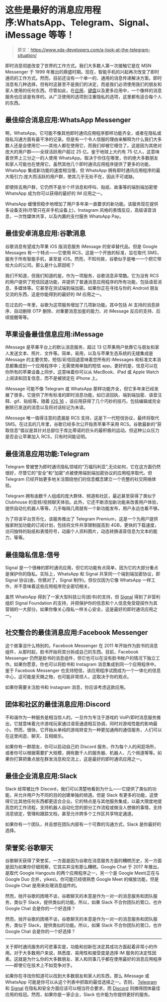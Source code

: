 # 这些是最好的消息应用程序:WhatsApp、Telegram、Signal、iMessage 等等！

> 原文：<https://www.xda-developers.com/a-look-at-the-telegram-situation/>

即时消息彻底改变了世界的工作方式。我们大多数人第一次接触它是在 MSN Messenger 于 1999 年推出的鼎盛时期。现在，智能手机的兴起再次改变了即时通讯的工作方式。然而，目前还没有一个单一的、通用的消息传递解决方案。即时消息有几种选择，但有时这甚至不是我们的决定，而是我们必须使用我们的朋友和家人使用的任何东西。尽管如此，在[应用](https://www.xda-developers.com/best-android-apps/)、[键盘](https://www.xda-developers.com/best-android-keyboard/)以及更多应用中，一个像样的消息服务也应该是有序的。从广泛使用的选项到注重隐私的选项，这里都有适合每个人的东西。

## 最佳综合消息应用:WhatsApp Messenger

啊，WhatsApp。它可能不像其他即时通讯应用程序那样功能齐全，或者在隐私或隐私沟通方面有最干净的记录。但是有一个令人信服的理由来解释为什么我们大多数人还是会使用它——其他人都在使用它，而我们却被它缠住了。这是因为其绝对庞大的用户群——全球活跃用户超过 25 亿。鉴于地球上大约有 75 亿人，这意味着世界上三分之一的人使用 WhatsApp。取决于你住在哪里，你的绝大多数朋友和家人可能也在使用它。虽然其他几个即时通讯应用程序提供了更多的功能，WhatsApp 集成新功能的速度相当慢，但 WhatsApp 拥有即时通讯应用程序的最大吸引力:庞大而活跃的用户群，使其几乎无处不在，因此不可或缺。

即使除去用户群，它仍然不是半个坏消息和呼叫、贴纸、故事等的端到端加密使 WhatsApp 成为你可以获得的最好的 IM 应用之一。

WhatsApp 缓慢但稳步地增加了用户多年来一直要求的新功能。该服务现在提供多设备支持(尽管只在非手机设备上)，Instagram 风格的表情反应，高级语音消息，一次性媒体共享，以及内置的支付服务 WhatsApp Pay。

## 最佳安卓消息应用:谷歌消息

谷歌消息有望成为苹果 iOS 版消息服务 iMessage 的安卓替代品。但是 Google Messages 有一个特点——它使用 RCS，这是一个开放的标准，旨在取代 SMS，服务于所有智能手机，甚至是 iOS。然而，不知何故，谷歌似乎是唯一一个把它带给大众的公司。那么是什么原因呢？

我们不知道，但我们知道的是，作为一项服务，谷歌消息非常酷。它为没有 RCS 的用户提供了短信回退功能，并提供了普通消息应用程序的所有功能，包括语音消息、多媒体等。它甚至在测试端到端加密。如果你正在寻找与你的 Android 朋友交流的东西，这是你能得到的最好的 IM 应用之一。

在过去的一年里，谷歌为这项服务增加了几项新功能。其中包括 AI 支持的消息排序、自动删除 OTP 删除、对重要消息加星的能力、对 iMessage 反应的支持、后续提醒等等。

## 苹果设备最佳信息应用:iMessage

iMessage 是苹果平台上的默认消息服务，超过 13 亿苹果用户依靠它与朋友和家人发送文本、照片、文件等。简单，易用，以及与苹果生态系统的无缝集成是 iMessage 的主要优势。短信/彩信回退意味着您所有的 iMessages 和标准文本消息都集成到一个应用程序中；无需使用单独的短信 app。更好的是，信息可以在你所有的苹果设备上同步。这意味着你可以从 MacBook、iPad 或 Apple Watch 上阅读和回复信息，而不是被锁定在 iPhone 上。

iMessage 可能不像 Telegram 或 WhatsApp 那样功能齐全，但它多年来已经发展了很多。它提供了所有标准的即时消息功能，如已读回执、端到端加密、语音注释、gif、贴纸等。随着 [iOS 16](https://www.xda-developers.com/ios-16/) ，该应用获得了几个巧妙的技巧，包括编辑或完全删除已发送的消息以及将对话标记为未读。

iMessage 唯一值得注意的遗漏是 RCS 支持，这是下一代短信协议，最终将取代 SMS。在过去的几年里，谷歌已经多次公开指责苹果不采用 RCS。谷歌最新的“获取信息”倡议是其针对总部位于库比蒂诺的巨头的最积极的运动。但这种公众压力是否会让苹果加入 RCS，只有时间能证明。

## 最佳消息应用功能:Telegram

Telegram 曾被誉为即时通讯隐私领域的“万福玛利亚”,无论如何，它在这方面仍然很好，尽管它的“安全”和“加密”点被使用端到端加密协议的应用程序取代。但 Telegram 已经开始更多地关注围绕他们的信息概念建立一个完整的社交网络体验。

Telegram 拥有由数千人组成的庞大群体、频道和社区，最近甚至获得了类似于 Clubhouse 的音频/视频聊天体验。此外，它还不断添加新功能来改善用户体验，提供自动化机器人等等。几乎每隔几周就有一个新功能发布，用户永远也看不够。

为了将该平台货币化，该服务推出了 Telegram Premium，这是一个为用户提供独家附加功能的订阅计划，包括将文件共享限制提高到 4GB，更快的下载速度，访问独特的贴纸和表情符号，动画个人资料图片，动态转换语音信息为文本的能力，等等。

## 最佳隐私信息:信号

Signal 是一个很棒的即时通讯应用，但它的功能有点简单，因为它的大部分重点是保护你的隐私。实际上，WhatsApp 和 Signal 共享同一个端到端加密协议，即 Signal 协议(由，你猜对了，Signal 制作)。但仅仅因为它像 WhatsApp 一样工作，并不意味着这些应用程序完全密切相关。

虽然 WhatsApp 得到了一家大型科技公司(脸书)的支持，但 [Signal](https://www.xda-developers.com/signal/) 得到了非营利组织 Signal Foundation 的支持，并把保护你的信息和个人信息免受窥探作为其营销的一大部分。如果你像关心隐私一样关心安全，这是最好的即时通讯应用之一。

## 社交整合的最佳消息应用:Facebook Messenger

这个故事没什么特别的。Facebook Messenger 在 2011 年开始作为脸书的消息组件，从那时起，脸书开始将其分拆成自己的东西。目前，Facebook Messenger 仍然是脸书的消息组件，但它也可以在没有脸书帐户的情况下独立工作。如果你愿意，你也可以将脸书和 Instagram 消息集成到同一个应用程序中。鉴于 Facebook Messenger 也支持短信，该应用程序试图成为一个一体化的信息中心，这可能是天赐之物，也可能非常烦人，这取决于你的观点。

如果你需要关注脸书和 Instagram 消息，你应该考虑这款应用。

## 团体和社区的最佳消息应用:Discord

不和谐作为一种服务是相当惊人的。一旦作为专注于游戏的 VoIP/即时消息服务推出，它就意味着允许游戏玩家通过语音通道相互协调，同时对游戏性能的影响最小。然而，很快，它开始从单纯的游戏转变为一种更加通用的通信服务，人们可以在这里闲逛、聊天、互相娱乐。

如果你有一群朋友，你可以启动自己的 Discord 服务，作为每个人的闲逛场所，或者你可以根据需要扩大规模，拥有数千人的服务器、机器人、几个频道等等。如果你打算把重点放在群发消息和交流上，这是最好的即时通讯应用之一。

## 最佳企业消息应用:Slack

Slack 经常被比作 Discord，我们可以清楚地看到为什么——它提供了类似的功能，并允许用户为不同的目的创建单独的频道。但是 Slack 有更多的功能，这使得它比其他任何东西都更适合企业。它的特点是与其他服务集成，以最大限度地提高您的工作流程，支持机器人自动化您的部分工作流程或做没人想做的事情，支持消息锁定，管理和跟踪文档，甚至允许跨多个工作区共享特定通道。

如果你有一个团队，并且想在团队内部有一个可靠的沟通方式，Slack 是你最好的选择。

## 荣誉奖:谷歌聊天

谷歌聊天获得了荣誉奖，一方面是因为谷歌在消息服务方面的糟糕历史，另一方面是因为如果你仔细观察，它其实并没有那么糟糕。Google Chat 于 2017 年推出，是取代 Google Hangouts 的两个应用程序之一，另一个是 Google Meet(正在与 Google Duo 合并，yikes)。你可能已经很熟悉 Google Meet 的缩放功能，但是 Google Chat 是用来处理消息组件的。

然而，抛开谷歌的困境不谈，谷歌聊天的本意是作为一对一的消息服务和团队服务，类似于 Slack，提供类似的功能。所以，如果 Slack 不合你团队的胃口，也许 Google Chat 会是你的一个好选择？

然而，抛开谷歌的困境不谈，谷歌聊天的本意是作为一对一的消息服务和团队服务，类似于 Slack，提供类似的功能。所以，如果 Slack 不合你团队的胃口，也许 Google Chat 会是你的一个好选择？

* * *

关于即时通讯服务的可悲事实是，功能和创新在决定其成功方面起着非常小的作用。对于大多数用户来说，熟悉度、易用性和接受度是选择 IM 服务的决定性因素。这就是为什么你的大多数朋友、家人和同事几乎都在使用最好的消息应用程序——即使它在技术上不如竞争对手。

如果你在寻找你知道可以找到大多数朋友和家人的东西，那么 iMessage 或 WhatsApp 可能是你可以从这个列表中抓取的最佳选择之一。否则， [Telegram](https://play.google.com/store/apps/details?id=org.telegram.messenger) 和 [Signal](https://play.google.com/store/apps/details?id=org.thoughtcrime.securesms) 在隐私和安全方面应该可以相当符合要求，而 [Discord](https://play.google.com/store/apps/details?id=com.discord) 则摘得团体最佳应用的桂冠。然而，如果你是一家企业，Slack 也许能为你提供更好的服务。
